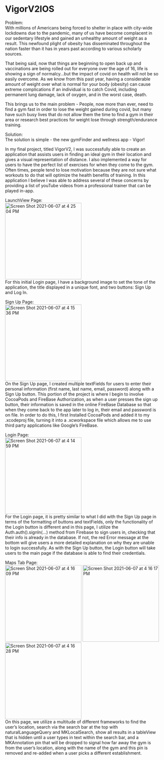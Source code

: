 # VigorV2IOS

Problem:
<br>
With millions of Americans being forced to shelter in place with city-wide lockdowns due to the pandemic, many of us have become complacent in our sedentary lifestyle and gained an unhealthy amount of weight as a result. This newfound plight of obesity has disseminated throughout the nation faster than it has in years past according to various scholarly sources.

That being said, now that things are beginning to open back up and vaccinations are being rolled out for everyone over the age of 16, life is showing a sign of normalcy...but the impact of covid on health will not be so easily overcome. As we know from this past year, having a considerable amount of weight over what is normal for your body (obesity) can cause extreme complications if an individual is to catch Covid, including permanent lung damage, lack of oxygen, and in the worst case, death.

This brings us to the main problem - People, now more than ever, need to find a gym fast in order to lose the weight gained during covid, but many have such busy lives that do not allow them the time to find a gym in their area or research best practices for weight lose through strength/endurance training.

Solution:
<br>
The solution is simple - the new gymFinder and wellness app - Vigor!

In my final project, titled VigorV2, I was successfully able to create an application that assists users in finding an ideal gym in their location and gives a visual representation of distance. I also implemented a way for users to have the perfect list of exercises for when they come to the gym. Often times, people tend to lose motivation because they are not sure what workouts to do that will optimize the health benefits of training. In this application I believe I was able to address several of these concerns by providing a list of youTube videos from a professional trainer that can be played in-app.

LaunchView Page:
<br>
<img width="250" alt="Screen Shot 2021-06-07 at 4 25 04 PM" src="https://user-images.githubusercontent.com/75241274/121290218-ddbc4c80-c8ab-11eb-8692-20b3280d6ed2.png">
<br>
For this initial Login page, I have a background image to set the tone of the application, the title displayed in a unique font, and two buttons: Sign Up and Log In.

Sign Up Page:
<br>
<img width="250" alt="Screen Shot 2021-06-07 at 4 15 36 PM" src="https://user-images.githubusercontent.com/75241274/121290422-34c22180-c8ac-11eb-8210-dba832be70dd.png">
<br>
On the Sign Up page, I created multiple textFields for users to enter their personal information (first name, last name, email, password) along with a Sign Up button. This portion of the project is where I begin to involve CocoaPods and FireBase Authorization, as when a user presses the sign up button, their information is saved in the online FireBase Database so that when they come back to the app later to log in, their email and password is on file. In order to do this, I first Installed CocoaPods and added it to my .xcodeproj file, turning it into a .xcworkspace file which allows me to use third party applications like Google’s FireBase.

Login Page:
<br>
<img width="250" alt="Screen Shot 2021-06-07 at 4 14 59 PM" src="https://user-images.githubusercontent.com/75241274/121290805-db0e2700-c8ac-11eb-819d-94d87d46846c.png">
<br>
For the Login page, it is pretty similar to what I did with the Sign Up page in terms of the formatting of buttons and textFields, only the functionality of the Login button is different and in this page, I utilize the Auth.auth().signIn(...) method from Firebase to sign users in, checking that their info is already in the database. If not, the red Error message at the bottom will give users a more detailed explanation on why they are unable to login successfully. As with the Sign Up button, the Login button will take users to the main page if the database is able to find their credentials.

Maps Tab Page:
<br>
<img width="250" alt="Screen Shot 2021-06-07 at 4 16 09 PM" src="https://user-images.githubusercontent.com/75241274/121290976-1dcfff00-c8ad-11eb-8b42-da516a161bea.png"> <img width="250" alt="Screen Shot 2021-06-07 at 4 16 17 PM" src="https://user-images.githubusercontent.com/75241274/121291008-29232a80-c8ad-11eb-8bde-ea7455ac7d9f.png"> <img width="250" alt="Screen Shot 2021-06-07 at 4 16 28 PM" src="https://user-images.githubusercontent.com/75241274/121291028-32ac9280-c8ad-11eb-8d2f-210f8f8bee5a.png">
<br>
On this page, we utilize a multitude of different frameworks to find the user’s location, search via the search bar at the top with naturalLanguageQuery and MKLocalSearch, show all results in a tableView that is hidden until a user types in text within the search bar, and a MKAnnotation pin that will be dropped to signal how far away the gym is from the user’s location, along with the name of the gym and this pin is removed and re-added when a user picks a different establishment.



